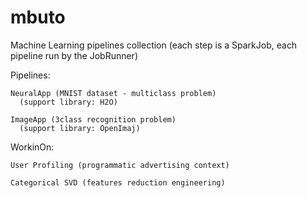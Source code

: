 # mbuto
Machine Learning pipelines collection 
(each step is a SparkJob, each pipeline run by the JobRunner)

Pipelines:

    NeuralApp (MNIST dataset - multiclass problem) 
      (support library: H2O)

    ImageApp (3class recognition problem) 
      (support library: OpenImaj)
  
WorkinOn:

    User Profiling (programmatic advertising context)

    Categorical SVD (features reduction engineering)
